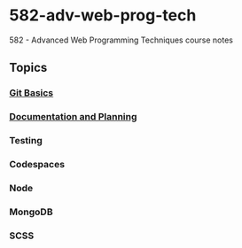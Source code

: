 # 582-adv-web-prog-tech
582 - Advanced Web Programming Techniques course notes

## Topics

### [Git Basics](git/README.md)

### [Documentation and Planning](doc/README.md)

### Testing

### Codespaces

### Node

### MongoDB

### SCSS
